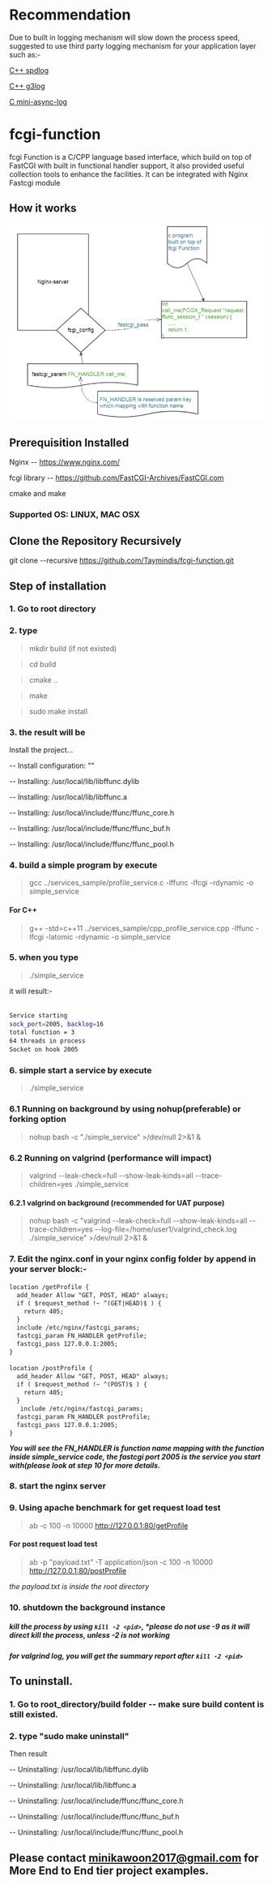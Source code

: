 # Recommendation
Due to built in logging mechanism will slow down the process speed, suggested to use third party logging mechanism for your application layer such as:-

[C++ spdlog](https://github.com/gabime/spdlog)

[C++ g3log](https://github.com/KjellKod/g3log)

[C mini-async-log](https://github.com/RafaGago/mini-async-log)



# fcgi-function
fcgi Function is a C/CPP language based interface, which build on top of FastCGI with built in functional handler support, it also provided useful collection tools to enhance the facilities. It can be integrated with Nginx Fastcgi module

## How it works
![Image of simpleflow](/images/simple-flow.png)


## Prerequisition Installed
Nginx -- https://www.nginx.com/

fcgi library -- https://github.com/FastCGI-Archives/FastCGI.com

cmake and make

### Supported OS: LINUX, MAC OSX

## Clone the Repository Recursively
git clone --recursive https://github.com/Taymindis/fcgi-function.git


## Step of installation
### 1. Go to root directory
### 2. type 
> mkdir build (if not existed)

> cd build

> cmake ..

> make

> sudo make install


### 3. the result will be
Install the project...

-- Install configuration: ""

-- Installing: /usr/local/lib/libffunc.dylib

-- Installing: /usr/local/lib/libffunc.a

-- Installing: /usr/local/include/ffunc/ffunc_core.h

-- Installing: /usr/local/include/ffunc/ffunc_buf.h

-- Installing: /usr/local/include/ffunc/ffunc_pool.h

### 4. build a simple program by execute 

> gcc ../services_sample/profile_service.c -lffunc -lfcgi -rdynamic -o simple_service

#### For C++
> g++ -std=c++11 ../services_sample/cpp_profile_service.cpp -lffunc -lfcgi -latomic -rdynamic -o simple_service

### 5. when you type 

> ./simple_service

it will result:-

```bash

Service starting
sock_port=2005, backlog=16
total function = 3
64 threads in process
Socket on hook 2005

```

### 6. simple start a service by execute 

> ./simple_service

### 6.1 Running on background by using nohup(preferable) or forking option
> nohup bash -c "./simple_service" >/dev/null 2>&1 &

### 6.2 Running on valgrind (performance will impact)
> valgrind --leak-check=full --show-leak-kinds=all --trace-children=yes ./simple_service

#### 6.2.1 valgrind on background (recommended for UAT purpose)
> nohup bash -c "valgrind --leak-check=full --show-leak-kinds=all --trace-children=yes --log-file=/home/user1/valgrind_check.log ./simple_service" >/dev/null 2>&1 &

### 7. Edit the nginx.conf in your nginx config folder by append in your server block:-

	location /getProfile {
      add_header Allow "GET, POST, HEAD" always;
      if ( $request_method !~ ^(GET|HEAD)$ ) {
        return 405;
      }
      include /etc/nginx/fastcgi_params;
      fastcgi_param FN_HANDLER getProfile;
      fastcgi_pass 127.0.0.1:2005;
    }

    location /postProfile {
      add_header Allow "GET, POST, HEAD" always;
      if ( $request_method !~ ^(POST)$ ) {
        return 405;
      }
       include /etc/nginx/fastcgi_params;
      fastcgi_param FN_HANDLER postProfile;
      fastcgi_pass 127.0.0.1:2005;
    }

***You will see the FN_HANDLER is function name mapping with the function inside simple_service code, the fastcgi port 2005 is the service you start with(please look at step 10 for more details.***


### 8. start the nginx server

### 9.  Using apache benchmark for get request load test

> ab -c 100 -n 10000 http://127.0.0.1:80/getProfile


#### For post request load test

> ab -p "payload.txt" -T application/json -c 100 -n 10000 http://127.0.0.1:80/postProfile

*the payload.txt is inside the root directory*


### 10. shutdown the background instance 

##### kill the process by using `kill -2 <pid>`, *please do not use -9 as it will direct kill the process, unless -2 is not working
##### for valgrind log, you will get the summary report after `kill -2 <pid>`


## To uninstall.
### 1. Go to root_directory/build folder -- make sure build content is still existed.
### 2. type "sudo make uninstall" 
Then result

-- Uninstalling: /usr/local/lib/libffunc.dylib

-- Uninstalling: /usr/local/lib/libffunc.a

-- Uninstalling: /usr/local/include/ffunc/ffunc_core.h

-- Uninstalling: /usr/local/include/ffunc/ffunc_buf.h

-- Uninstalling: /usr/local/include/ffunc/ffunc_pool.h


## Please contact minikawoon2017@gmail.com for More End to End tier project examples.
